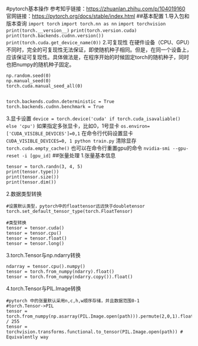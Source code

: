 <!--
 * @Author: LIU KANG
 * @Date: 2022-04-16 23:16:22
 * @LastEditors: LIU KANG
 * @LastEditTime: 2022-04-20 22:55:45
 * @FilePath: \PyTorchBase\torchCommon.md
 * @Description: liukang
 * 
 * Copyright (c) 2022 by 用户/公司名, All Rights Reserved. 
-->
#pytorch基本操作
参考知乎链接：https://zhuanlan.zhihu.com/p/104019160
官网链接：https://pytorch.org/docs/stable/index.html
##基本配置
1.导入包和版本查询
`import torch`
`import torch.nn as nn`
`import torchvision`
`print(torch.__version__)`
`print(torch.version.cuda)`
`print(torch.backends.cudnn.version())`
`print(torch.cuda.get_device_name(0))`
2.可复现性
在硬件设备（CPU、GPU）不同时，完全的可复现性无法保证，即使随机种子相同。但是，在同一个设备上，应该保证可复现性。具体做法是，在程序开始的时候固定torch的随机种子，同时也把numpy的随机种子固定。
```
np.random.seed(0)
np.manual_seed(0)
torch.cuda.manual_seed_all(0)


torch.backends.cudnn.deterministic = True
torch.backends.cudnn.benchmark = True
```
3.显卡设置
`device = torch.device('cuda' if torch.cuda_isavaliable() else 'cpu')`
如果指定多张显卡，比如0，1号显卡
`os.environ=['CUDA_VISIBLE_DEVICES']=0,1`
在命令行代码设置显卡
`CUDA_VISIBLE_DEVICES=0, 1 python train.py`
清除显存
`torch.cuda.empty_cache()`
也可以在命令行重置gpu的命令
`nvidia-smi --gpu-reset -i [gpu_id]`
##张量处理
1.张量基本信息
```
tensor = torch.randn(3, 4, 5)
print(tensor.type())
print(tensor.size())
print(tensor.dim())
```
2.数据类型转换
```
#设置默认类型，pytorch中的floattensor远远快于doubletensor
torch.set_default_tensor_type(torch.FloatTensor)

#类型转换
tensor = tensor.cuda()
tensor = tensor.cpu()
tensor = tensor.float()
tensor = tensor.long()
```
3.torch.Tensor与np.ndarry转换
```
ndarray = tensor.cpu().numpy()
tensor = torch.from_numpy(ndarry).float()
tensor = torch.from_numpy(ndarry.copy()).float()
```
4.torch.Tensor与PIL.Image转换
```
#pytorch 中的张量默认采用n,c,h,w顺序存储，并且数据范围0-1
#torch.Tensor->PIL
tensor = torch.from_numpy(np.asarray(PIL.Image.open(path))).permute(2,0,1).float() / 255
tensor = torchvision.transforms.functional.to_tensor(PIL.Image.open(path)) # Equivalently way
```